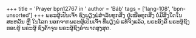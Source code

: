 +++
title = 'Prayer bpn12767 in '
author = 'Báb'
tags = ['lang-108', 'bpn-unsorted']
+++
ພຣະຜູ້ເປັນເຈົ້າ ຊົງພຽງພໍສໍາລັບທຸກສິ່ງ ຢູ່ເໜືອທຸກສິ່ງ ບໍ່ມີສິ່ງໃດໃນສະຫວັນ ຫຼື ໃນໂລກ ນອກຈາກພຣະຜູ້ເປັນເຈົ້າ ທີ່ພຽງພໍ  ແທ້ຈິງແລ້ວ,  ພຣະອົງຄື ພຣະຜູ້ຊົງຮອບຮູ້   ພຣະຜູ້
ຊົງຄໍ້າຈຸນ   ພຣະຜູ້ຊົງອໍານາດສູງສຸດ.
